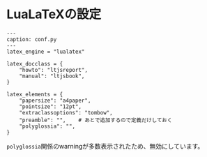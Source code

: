 # LuaLaTeXの設定

```{code-block} python
---
caption: conf.py
---
latex_engine = "lualatex"

latex_docclass = {
    "howto": "ltjsreport",
    "manual": "ltjsbook",
}

latex_elements = {
    "papersize": "a4paper",
    "pointsize": "12pt",
    "extraclassoptions": "tombow",
    "preamble": "",    # あとで追加するので定義だけしておく
    "polyglossia": "",
}
```

``polyglossia``関係のwarningが多数表示されたため、無効にしています。
